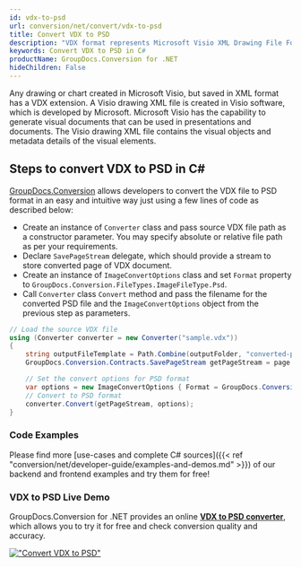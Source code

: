 ```yaml
---
id: vdx-to-psd
url: conversion/net/convert/vdx-to-psd
title: Convert VDX to PSD
description: "VDX format represents Microsoft Visio XML Drawing File Format with .vdx extension. Learn how to convert VDX to PSD file programmatically in C# language using GroupDocs.Conversion for .NET library."
keywords: Convert VDX to PSD in C#
productName: GroupDocs.Conversion for .NET
hideChildren: False
---
```


Any drawing or chart created in Microsoft Visio, but saved in XML format has a VDX extension. A Visio drawing XML file is created in Visio software, which is developed by Microsoft. Microsoft Visio has the capability to generate visual documents that can be used in presentations and documents. The Visio drawing XML file contains the visual objects and metadata details of the visual elements.

## Steps to convert VDX to PSD in C#

[GroupDocs.Conversion](https://products.groupdocs.com/conversion/net) allows developers to convert the VDX file to PSD format in an easy and intuitive way just using a few lines of code as described below:

* Create an instance of `Converter` class and pass source VDX file path as a constructor parameter. You may specify absolute or relative file path as per your requirements. 
* Declare `SavePageStream` delegate, which should provide a stream to store converted page of VDX document.
* Create an instance of `ImageConvertOptions` class and set `Format` property to `GroupDocs.Conversion.FileTypes.ImageFileType.Psd`.
* Call `Converter` class `Convert` method and pass the filename for the converted PSD file and the `ImageConvertOptions` object from the previous step as parameters.

```csharp
// Load the source VDX file
using (Converter converter = new Converter("sample.vdx"))
{
    string outputFileTemplate = Path.Combine(outputFolder, "converted-page-{0}.psd");
    GroupDocs.Conversion.Contracts.SavePageStream getPageStream = page => new FileStream(string.Format(outputFileTemplate, page), FileMode.Create);

    // Set the convert options for PSD format
    var options = new ImageConvertOptions { Format = GroupDocs.Conversion.FileTypes.ImageFileType.Psd };   
    // Convert to PSD format
    converter.Convert(getPageStream, options);
}
```

### Code Examples

Please find more [use-cases and complete C# sources]({{< ref "conversion/net/developer-guide/examples-and-demos.md" >}}) of our backend and frontend examples and try them for free!

### VDX to PSD Live Demo

GroupDocs.Conversion for .NET provides an online [**VDX to PSD converter**](https://products.groupdocs.app/conversion/vdx-to-psd), which allows you to try it for free and check conversion quality and accuracy.

[!["Convert VDX to PSD"](conversion/net/images/convert-to-psd/convert-vdx-to-psd.png)](https://products.groupdocs.app/conversion/vdx-to-psd)